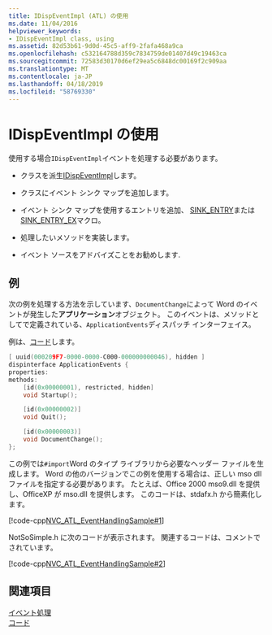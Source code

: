 ```yaml
---
title: IDispEventImpl (ATL) の使用
ms.date: 11/04/2016
helpviewer_keywords:
- IDispEventImpl class, using
ms.assetid: 82d53b61-9d0d-45c5-aff9-2fafa468a9ca
ms.openlocfilehash: c532164788d359c7834759de01407d49c19463ca
ms.sourcegitcommit: 72583d30170d6ef29ea5c6848dc00169f2c909aa
ms.translationtype: MT
ms.contentlocale: ja-JP
ms.lasthandoff: 04/18/2019
ms.locfileid: "58769330"
---
```

# <a name="using-idispeventimpl"></a>IDispEventImpl の使用

使用する場合`IDispEventImpl`イベントを処理する必要があります。

- クラスを派生[IDispEventImpl](../atl/reference/idispeventimpl-class.md)します。

- クラスにイベント シンク マップを追加します。

- イベント シンク マップを使用するエントリを追加、 [SINK_ENTRY](reference/composite-control-macros.md#sink_entry)または[SINK_ENTRY_EX](reference/composite-control-macros.md#sink_entry_ex)マクロ。

- 処理したいメソッドを実装します。

- イベント ソースをアドバイズことをお勧めします.

## <a name="example"></a>例

次の例を処理する方法を示しています、`DocumentChange`によって Word のイベントが発生した**アプリケーション**オブジェクト。 このイベントは、メソッドとしてで定義されている、`ApplicationEvents`ディスパッチ インターフェイス。

例は、[コード](../overview/visual-cpp-samples.md)します。

```cpp
[ uuid(000209F7-0000-0000-C000-000000000046), hidden ]
dispinterface ApplicationEvents {
properties:
methods:
    [id(0x00000001), restricted, hidden]
    void Startup();

    [id(0x00000002)]
    void Quit();

    [id(0x00000003)]
    void DocumentChange();
};
```

この例では`#import`Word のタイプ ライブラリから必要なヘッダー ファイルを生成します。 Word の他のバージョンでこの例を使用する場合は、正しい mso dll ファイルを指定する必要があります。 たとえば、Office 2000 mso9.dll を提供し、OfficeXP が mso.dll を提供します。 このコードは、stdafx.h から簡素化します。

[!code-cpp[NVC_ATL_EventHandlingSample#1](../atl/codesnippet/cpp/using-idispeventimpl_1.h)]

NotSoSimple.h に次のコードが表示されます。 関連するコードは、コメントでされています。

[!code-cpp[NVC_ATL_EventHandlingSample#2](../atl/codesnippet/cpp/using-idispeventimpl_2.h)]

## <a name="see-also"></a>関連項目

[イベント処理](../atl/event-handling-and-atl.md)<br/>
[コード](../overview/visual-cpp-samples.md)
